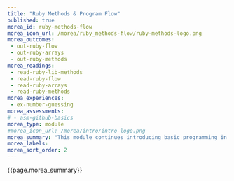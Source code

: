 ```yaml
---
title: "Ruby Methods & Program Flow"
published: true
morea_id: ruby-methods-flow
morea_icon_url: /morea/ruby_methods-flow/ruby-methods-logo.png
morea_outcomes:
 - out-ruby-flow
 - out-ruby-arrays
 - out-ruby-methods
morea_readings:
 - read-ruby-lib-methods
 - read-ruby-flow
 - read-ruby-arrays
 - read-ruby-methods
morea_experiences:
 - ex-number-guessing
morea_assessments:
# - asm-github-basics
morea_type: module
#morea_icon_url: /morea/intro/intro-logo.png
morea_summary: "This module continues introducing basic programming in Ruby with conditional statements, iteration, arrays, and custom methods."
morea_labels:
morea_sort_order: 2
---
```


{{page.morea_summary}}
